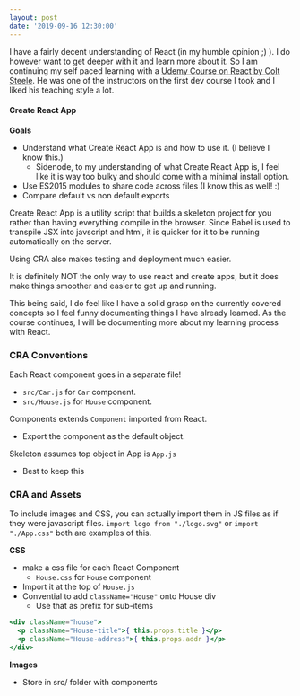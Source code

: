 ```yaml
---
layout: post
date: '2019-09-16 12:30:00'
---
```

I have a fairly decent understanding of React (in my humble opinion ;) ). I do however want to get deeper with it and learn more about it. So I am continuing my self paced learning with a [Udemy Course on React by Colt Steele](https://www.udemy.com/share/1012SkA0oYdVtVRn4=/). He was one of the instructors on the first dev course I took and I liked his teaching style a lot.

#### Create React App
**Goals**
- Understand what Create React App is and how to use it. (I believe I know this.)
  - Sidenode, to my understanding of what Create React App is, I feel like it is way too bulky and should come with a minimal install option.
- Use ES2015 modules to share code across files (I know this as well! :)
- Compare default vs non default exports
<!--more-->
Create React App is a utility script that builds a skeleton project for you rather than having everything compile in the browser. Since Babel is used to transpile JSX into javscript and html, it is quicker for it to be running automatically on the server.

Using CRA also makes testing and deployment much easier.

It is definitely NOT the only way to use react and create apps, but it does make things smoother and easier to get up and running.

This being said, I do feel like I have a solid grasp on the currently covered concepts so I feel funny documenting things I have already learned. As the course continues, I will be documenting more about my learning process with React.

### CRA Conventions
Each React component goes in a separate file!
- `src/Car.js` for `Car` component.
- `src/House.js` for `House` component.

Components extends `Component` imported from React.
- Export the component as the default object.

Skeleton assumes top object in App is `App.js`
- Best to keep this

### CRA and Assets
To include images and CSS, you can actually import them in JS files as if they were javascript files. `import logo from "./logo.svg"` or `import "./App.css"` both are examples of this.

**CSS**
- make a css file for each React Component
  - `House.css` for `House` component
- Import it at the top of `House.js`
- Convential to add `className="House"` onto House div
  - Use that as prefix for sub-items
```jsx
<div className="house">
  <p className="House-title">{ this.props.title }</p>
  <p className="House-address">{ this.props.addr }</p>
</div>
```

**Images**
- Store in src/ folder with components
